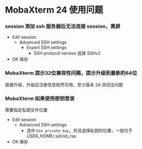 # MobaXterm 24 使用问题

### session 添加 ssh 服务器后无法连接 session，黑屏

- Edit session
  - Advanced SSH settings
    - Expert SSH settings
      - SSH protocol version 选择 SSHv2
- OK 保存

### MobaXterm 提示32位兼容性问题，提示升级到最新的64位

直接升级，升级后注册信息依然可用，至少版本 24 测试没问题


### MobaXterm 如果使用密钥登录

需要指定私钥文件位置

- Edit session
  - Advanced SSH settings
    - 选中 `Use private key`，并且选择私钥的位置，一般位于 USER_HOME/.ssh/id_rsa
- OK 保存